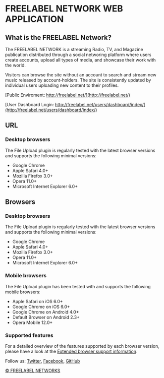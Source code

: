 FREELABEL NETWORK WEB APPLICATION
=========

## What is the FREELABEL Network? 

The FREELABEL NETWORK is a streaming Radio, TV, and Magazine publication distributed through a social networing platform where users create accounts, upload all types of media, and showcase their work with the world. 

Visitors can browse the site without an account to search and stream new music released by account-holders. The site is consistently updated by individual users uploading new content to their profiles. 



[Public Enviroment: http://freelabel.net/](http://freelabel.net/)

[User Dashboard Login: http://freelabel.net/users/dashboard/index/](http://freelabel.net/users/dashboard/index/)


## URL 

### Desktop browsers
The File Upload plugin is regularly tested with the latest browser versions and supports the following minimal versions:

* Google Chrome
* Apple Safari 4.0+
* Mozilla Firefox 3.0+
* Opera 11.0+
* Microsoft Internet Explorer 6.0+



## Browsers

### Desktop browsers
The File Upload plugin is regularly tested with the latest browser versions and supports the following minimal versions:

* Google Chrome
* Apple Safari 4.0+
* Mozilla Firefox 3.0+
* Opera 11.0+
* Microsoft Internet Explorer 6.0+

### Mobile browsers
The File Upload plugin has been tested with and supports the following mobile browsers:

* Apple Safari on iOS 6.0+
* Google Chrome on iOS 6.0+
* Google Chrome on Android 4.0+
* Default Browser on Android 2.3+
* Opera Mobile 12.0+

### Supported features
For a detailed overview of the features supported by each browser version, please have a look at the [Extended browser support information](https://github.com/blueimp/jQuery-File-Upload/wiki/Browser-support).



Follow us: [Twitter](http://www.twitter.com/freelabelnet), [Facebook](http://www.facebook.com/theAMRecords), [GitHub](https://github.com/mayoalexander)

[© FREELABEL NETWORKS](http://www.freelabel.net)